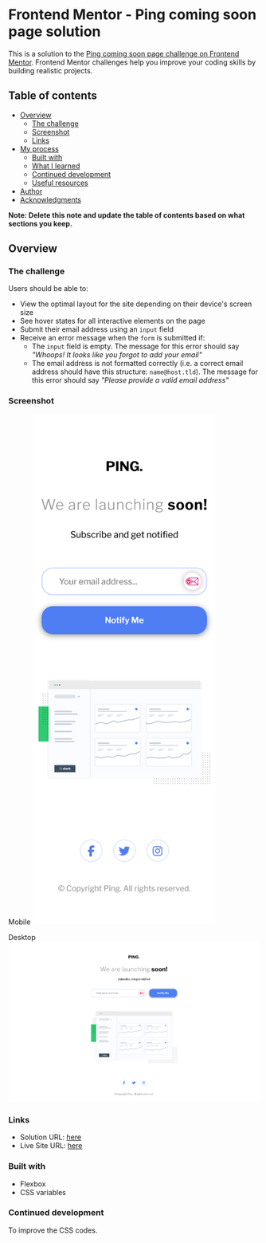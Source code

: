 # Frontend Mentor - Ping coming soon page solution

This is a solution to the [Ping coming soon page challenge on Frontend Mentor](https://www.frontendmentor.io/challenges/ping-single-column-coming-soon-page-5cadd051fec04111f7b848da). Frontend Mentor challenges help you improve your coding skills by building realistic projects. 

## Table of contents

- [Overview](#overview)
  - [The challenge](#the-challenge)
  - [Screenshot](#screenshot)
  - [Links](#links)
- [My process](#my-process)
  - [Built with](#built-with)
  - [What I learned](#what-i-learned)
  - [Continued development](#continued-development)
  - [Useful resources](#useful-resources)
- [Author](#author)
- [Acknowledgments](#acknowledgments)

**Note: Delete this note and update the table of contents based on what sections you keep.**

## Overview

### The challenge

Users should be able to:

- View the optimal layout for the site depending on their device's screen size
- See hover states for all interactive elements on the page
- Submit their email address using an `input` field
- Receive an error message when the `form` is submitted if:
	- The `input` field is empty. The message for this error should say *"Whoops! It looks like you forgot to add your email"*
	- The email address is not formatted correctly (i.e. a correct email address should have this structure: `name@host.tld`). The message for this error should say *"Please provide a valid email address"*

### Screenshot
Mobile
![](./mobile%20Screenshot%202025-03-27%20at%2020-42-15%20Frontend%20Mentor%20Ping%20coming%20soon%20page.png)


Desktop
![](./desktop%20Screenshot%202025-03-27%20at%2020-42-32%20Frontend%20Mentor%20Ping%20coming%20soon%20page.png)

### Links

- Solution URL: [here](https://www.frontendmentor.io/solutions/responsive-ping-coming-soon-page-QOON5irdUh)
- Live Site URL: [here](https://fem-ping-coming-soon-page-raysh3n.netlify.app/)



### Built with
- Flexbox
- CSS variables


### Continued development
To improve the CSS codes.
